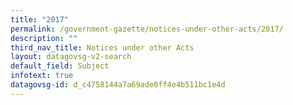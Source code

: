 ```yaml
---
title: "2017"
permalink: /government-gazette/notices-under-other-acts/2017/
description: ""
third_nav_title: Notices under other Acts
layout: datagovsg-v2-search
default_field: Subject
infotext: true
datagovsg-id: d_c4758144a7a69ade0ff4e4b511bc1e4d
---
```


